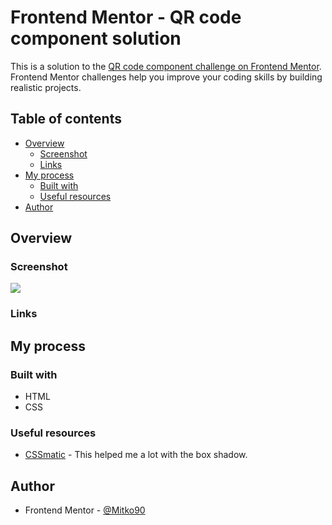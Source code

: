 # Frontend Mentor - QR code component solution

This is a solution to the [QR code component challenge on Frontend Mentor](https://www.frontendmentor.io/challenges/qr-code-component-iux_sIO_H). Frontend Mentor challenges help you improve your coding skills by building realistic projects. 

## Table of contents

- [Overview](#overview)
  - [Screenshot](#screenshot)
  - [Links](#links)
- [My process](#my-process)
  - [Built with](#built-with)
  - [Useful resources](#useful-resources)
- [Author](#author)
## Overview

### Screenshot

![](./screenshot-qr-card.jpg)


### Links


## My process

### Built with

- HTML
- CSS

### Useful resources

- [CSSmatic](https://www.cssmatic.com) - This helped me a lot with the box shadow.

## Author

- Frontend Mentor - [@Mitko90](https://www.frontendmentor.io/profile/Mitko90)
